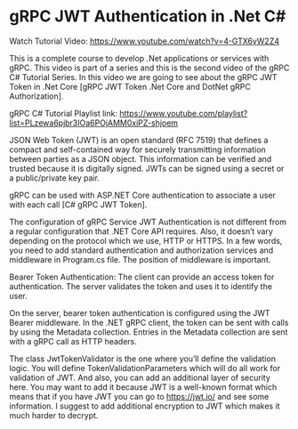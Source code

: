 # gRPC JWT Authentication in .Net C#

Watch Tutorial Video: https://www.youtube.com/watch?v=4-GTX6vW2Z4

This is a complete course to develop .Net applications or services with gRPC. This video is part of a series and this is the second video of the gRPC C# Tutorial Series. In this video we are going to see about the gRPC JWT Token in .Net Core [gRPC JWT Token .Net Core and DotNet gRPC Authorization].

gRPC C# Tutorial Playlist link:
https://www.youtube.com/playlist?list=PLzewa6pjbr3IOa6POjAMM0xiPZ-shjoem

JSON Web Token (JWT) is an open standard (RFC 7519) that defines a compact and self-contained way for securely transmitting information between parties as a JSON object. This information can be verified and trusted because it is digitally signed. JWTs can be signed using a secret or a public/private key pair.

gRPC can be used with ASP.NET Core authentication to associate a user with each call [C# gRPC JWT Token].

The configuration of gRPC Service JWT Authentication is not different from a regular configuration that .NET Core API requires. Also, it doesn’t vary depending on the protocol which we use, HTTP or HTTPS. In a few words, you need to add standard authentication and authorization services and middleware in Program.cs file. The position of middleware is important.

Bearer Token Authentication:
The client can provide an access token for authentication. The server validates the token and uses it to identify the user. 

On the server, bearer token authentication is configured using the JWT Bearer middleware.
In the .NET gRPC client, the token can be sent with calls by using the Metadata collection. Entries in the Metadata collection are sent with a gRPC call as HTTP headers.

The class JwtTokenValidator is the one where you’ll define the validation logic. You will define TokenValidationParameters which will do all work for validation of JWT. And also, you can add an additional layer of security here. You may want to add it because JWT is a well-known format which means that if you have JWT you can go to https://jwt.io/ and see some information. I suggest to add additional encryption to JWT which makes it much harder to decrypt.
